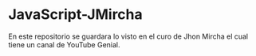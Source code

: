 # JavaScript-JMircha
En este repositorio se guardara lo visto en el curo de Jhon Mircha el cual tiene un canal de YouTube Genial. 
